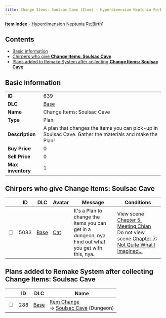 ```yaml
---
title: Change Items: Soulsac Cave (Item) - Hyperdimension Neptunia Re;Birth1
---
```


[**Item Index**](/neptunia/rb1/item/index.html) - [Hyperdimension Neptunia Re;Birth1](/neptunia/rb1)

## Contents

- [Basic information](#basic-information)
- [Chirpers who give **Change Items: Soulsac Cave**](#chirpers-who-give-change-items-soulsac-cave)
- [Plans added to Remake System after collecting **Change Items: Soulsac Cave**](#plans-added-to-remake-system-after-collecting-change-items-soulsac-cave)

## Basic information

|   |   |
| -- | -- |
| **ID** | 639 |
| **DLC** | [Base](/neptunia/rb1/dlc/1-base.html) |
| **Name** | Change Items: Soulsac Cave |
| **Type** | Plan |
| **Description** | A plan that changes the items you can pick-up in Soulsac Cave. Gather the materials and make the Plan! |
| **Buy Price** | 0 |
| **Sell Price** | 0 |
| **Max inventory** | 1 |


## Chirpers who give **Change Items: Soulsac Cave**

|    | ID | DLC | Avatar | Message | Conditions |
| -- | -- | --- | ------ | ------- | ---------- |
| <input type="checkbox" id="rb1-chirper-event-1-5083" class="trackbox" /> | 5083 | [Base](/neptunia/rb1/dlc/1-base.html) | [Cat](/neptunia/rb1/undefined/1-226-cat.html) | It's a Plan to change the items you can get in a dungeon, nya.<br />Find out what you get with this, nya. | View scene [Chapter 5: Meeting Chian](/neptunia/rb1/scene/1-505-chapter-5-meeting-chian.html)<br />Do not view scene [Chapter 7: Not Quite What I Imagined...](/neptunia/rb1/scene/1-701-chapter-7-not-quite-what-i-imagined.html) |


## Plans added to Remake System after collecting **Change Items: Soulsac Cave**

|    | ID | DLC | Name |
| -- | -- | --- | ---- |
| <input type="checkbox" id="rb1-remake-1-288" class="trackbox" /> | 288 | [Base](/neptunia/rb1/dlc/1-base.html) | [Item Change](/neptunia/rb1/remake/1-288-item-change.html)<br /> → [Soulsac Cave](/neptunia/rb1/dungeon/1-16-soulsac-cave.html) (Dungeon) |
